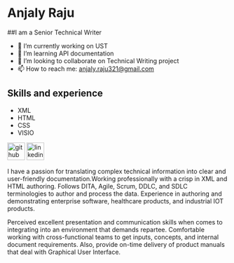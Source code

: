  # Anjaly Raju
##I am a Senior Technical Writer
- 🔭 I’m currently working on UST 
- 🌱 I’m learning API documentation 
- 👯 I’m looking to collaborate on Technical Writing project 
- 📫 How to reach me: anjaly.raju321@gmail.com 
## Skills and experience
- XML 
- HTML
- CSS
- VISIO

[<img src='https://cdn.jsdelivr.net/npm/simple-icons@3.0.1/icons/github.svg' alt='github' height='40'>](https://github.com/Anjaly-Raju)  [<img src='https://cdn.jsdelivr.net/npm/simple-icons@3.0.1/icons/linkedin.svg' alt='linkedin' height='40'>](https://www.linkedin.com/in/https://www.linkedin.com/in/anjaly-raju//)

I have a passion for translating complex technical information into clear and user-friendly documentation.Working professionally with a crisp in XML and HTML authoring. Follows DITA, Agile, Scrum, DDLC, and SDLC terminologies to author and process the data. Experience in authoring and demonstrating enterprise software, healthcare products, and industrial IOT products.

Perceived excellent presentation and communication skills when comes to integrating into an environment that demands repartee. Comfortable working with cross-functional teams to get inputs, concepts, and internal document requirements. Also, provide on-time delivery of product manuals that deal with Graphical User Interface.
